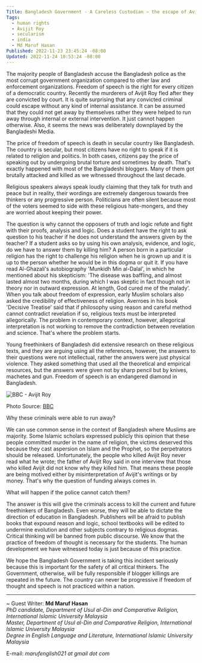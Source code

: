 ```yaml
---
Title: Bangladesh Government - A Careless Custodian – the escape of Avijit Roy's Assassins
Tags:
  - human rights
  - Avijit Roy
  - secularism
  - india
  - Md Maruf Hasan
Published: 2022-11-23 23:45:24 -08:00
Updated: 2022-11-24 10:53:24 -08:00
---
```


The majority people of Bangladesh accuse the Bangladesh police as the most corrupt government organization compared to other law and enforcement organizations. Freedom of speech is the right for every citizen of a democratic country. Recently the murderers of Avijit Roy fled after they are convicted by court. It is quite surprising that any convicted criminal could escape without any kind of internal assistance. It can be assumed that they could not get away by themselves rather they were helped to run away through internal or external intervention. It just cannot happen otherwise. Also, it seems the news was deliberately downplayed by the Bangladeshi Media.  

The price of freedom of speech is death in secular country like Bangladesh. The country is secular, but most citizens have no right to speak if it is related to religion and politics. In both cases, citizens pay the price of speaking out by undergoing brutal torture and sometimes by death. That's exactly happened with most of the Bangladeshi bloggers. Many of them got brutally attacked and killed as we witnessed throughout the last decade. 

Religious speakers always speak loudly claiming that they talk for truth and peace but in reality, their wordings are extremely dangerous towards free thinkers or any progressive person. Politicians are often silent because most of the voters seemed to side with these religious hate-mongers, and they are worried about keeping their power. 

The question is why cannot the opposers of truth and logic refute and fight with their proofs, analysis and logic. Does a student have the right to ask question to his teacher if he does not understand the answers given by the teacher? If a student asks so by using his own analysis, evidence, and logic, do we have to answer them by killing him? A person born in a particular religion has the right to challenge his religion when he is grown up and it is up to the person whether he would be in this dogma or quit it.  If you have read Al-Ghazali's autobiography 'Munkidh Min al-Dalal', in which he mentioned about his skepticism: 'The disease was baffling, and almost lasted almost two months, during which I was skeptic in fact though not in theory nor in outward expression. At length, God cured me of the malady'. When you talk about freedom of expression, early Muslim scholars also asked the credibility of effectiveness of religion. Averroes in his book 'Decisive Treatise' said that if philosophy using reason and careful method cannot contradict revelation if so, religious texts must be interpreted allegorically. The problem in contemporary context, however, allegorical interpretation is not working to remove the contradiction between revelation and science. That's where the problem starts.  

Young freethinkers of Bangladesh did extensive research on these religious texts, and they are arguing using all the references, however, the answers to their questions were not intellectual, rather the answers were just physical violence. They asked something that used all the theoretical and empirical resources, but the answers were given not by sharp pencil but by knives, machetes and gun. Freedom of speech is an endangered diamond in Bangladesh. 

![BBC - Avijit Roy](https://ichef.bbci.co.uk/news/976/mcs/media/images/82926000/jpg/_82926768_027153170-1.jpg) 
  
Photo Source: [BBC](https://www.bbc.com/news/world-asia-32701207)

Why these criminals were able to run away?  

We can use common sense in the context of Bangladesh where Muslims are majority. Some Islamic scholars expressed publicly this opinion that these people committed murder in the name of religion, the victims deserved this because they cast aspersion on Islam and the Prophet, so the perpetrators should be released. Unfortunately, the people who killed Avijit Roy never read what he wrote; the father of Avijit Roy said in one interview that those who killed Avijit did not know why they killed him. That means these people are being motived either by misinterpretation of Avijit's writings or by money. That's why the question of funding always comes in. 

What will happen if the police cannot catch them? 

The answer is this will give the criminals access to kill the current and future freethinkers of Bangladesh. Even worse, they will be able to dictate the direction of education in Bangladesh. Publishers will be afraid to publish books that expound reason and logic, school textbooks will be edited to undermine evolution and other subjects contrary to religious dogmas. Critical thinking will be banned from public discourse. We know that the practice of freedom of thought is necessary for the students. The human development we have witnessed today is just because of this practice.  

We hope the Bangladesh Government is taking this incident seriously because this is important for the safety of all critical thinkers. The Government, otherwise, will be fully responsible if blogger killings are repeated in the future. The country can never be progressive if freedom of thought and speech is not practiced within a nation. 

----
~ Guest Writer: **Md Maruf Hasan**  
*PhD candidate, Department of Usul al-Din and Comparative Religion, International Islamic University Malaysia  
Master, Department of Usul al-Din and Comparative Religion, International Islamic University Malaysia  
Degree in English Language and Literature, International Islamic University Malaysia*  

E-mail: *marufenglish021 at gmail dot com*
